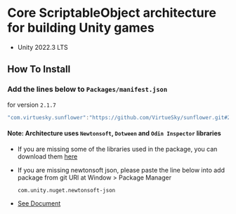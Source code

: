 # Core ScriptableObject architecture for building Unity games
- Unity 2022.3 LTS
## How To Install

### Add the lines below to `Packages/manifest.json`

for version `2.1.7`
```csharp
"com.virtuesky.sunflower":"https://github.com/VirtueSky/sunflower.git#2.1.7",
```

#### Note: Architecture uses `Newtonsoft`, `Dotween` and `Odin Inspector` libraries
- If you are missing some of the libraries used in the package, you can download them [here](https://drive.google.com/drive/folders/1OdT5EfMDfkQsEleMM6C2-HHav9o0neTS)
- If you are missing newtonsoft json, please paste the line below into add package from git URl at Window > Package Manager
  ```
  com.unity.nuget.newtonsoft-json
  ```

- [See Document](https://github.com/VirtueSky/sunflower/wiki)

